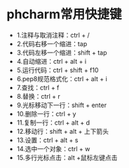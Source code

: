 # phcharm常用快捷键

* 1.注释与取消注释：ctrl + /
* 2.代码右移一个缩进：tap
* 3.代码左移一个缩进：shift + tap
* 4.自动缩进：ctrl + alt + i
* 5.运行代码：ctrl + shift + f10
* 6.pep8规范格式化：ctrl + alt + i
* 7.查找：ctrl + f
* 8.替换：ctrl + r
* 9.光标移动下一行：shift + enter
* 10.删除一行：ctrl  + y
* 11.复制一行：ctrl + alt + d
* 12.移动行：shift + alt + 上下箭头
* 13.设置：ctrl + alt + s
* 14.选中一个对象：ctrl + w
* 15.多行光标点击：alt +鼠标左键点击